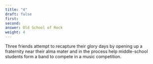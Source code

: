 ```yaml
---
title: "4"
draft: false
first: 
second:
answer: Old School of Rock
weight: 4
---
```

Three friends attempt to recapture their glory days by opening up a fraternity near their alma mater and in the process help middle-school students form a band to compete in a music competition.



